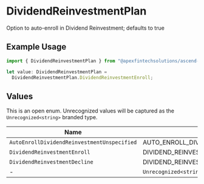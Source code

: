 # DividendReinvestmentPlan

Option to auto-enroll in Dividend Reinvestment; defaults to true

## Example Usage

```typescript
import { DividendReinvestmentPlan } from "@apexfintechsolutions/ascend-sdk/models/components";

let value: DividendReinvestmentPlan =
  DividendReinvestmentPlan.DividendReinvestmentEnroll;
```

## Values

This is an open enum. Unrecognized values will be captured as the `Unrecognized<string>` branded type.

| Name                                          | Value                                         |
| --------------------------------------------- | --------------------------------------------- |
| `AutoEnrollDividendReinvestmentUnspecified`   | AUTO_ENROLL_DIVIDEND_REINVESTMENT_UNSPECIFIED |
| `DividendReinvestmentEnroll`                  | DIVIDEND_REINVESTMENT_ENROLL                  |
| `DividendReinvestmentDecline`                 | DIVIDEND_REINVESTMENT_DECLINE                 |
| -                                             | `Unrecognized<string>`                        |